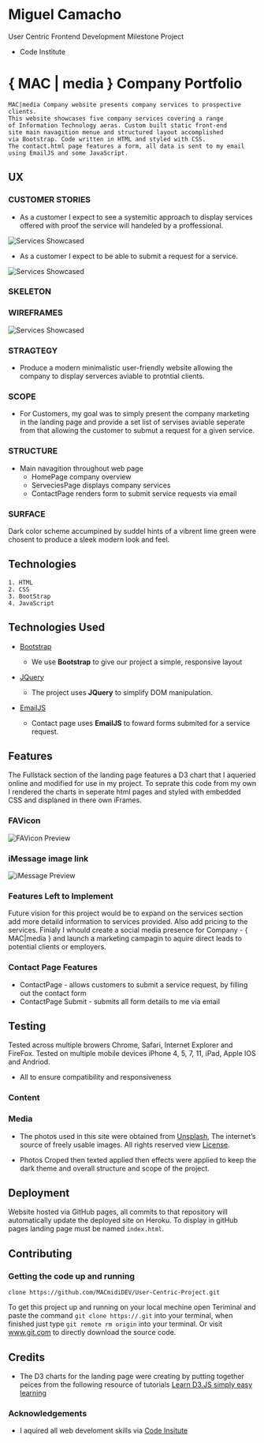 # Miguel Camacho

User Centric Frontend 
Development Milestone Project
 - Code Institute

#  { MAC | media } Company Portfolio
```
MAC|media Company website presents company services to prospective clients.
This website showcases five company services covering a range
of Information Technology aeras. Custom built static front-end
site main navagition menue and structured layout accomplished 
via Bootstrap. Code written in HTML and styled with CSS. 
The contact.html page features a form, all data is sent to my email
using EmailJS and some JavaScript.
```

## UX

### CUSTOMER STORIES
- As a customer I expect to see a systemitic approach to display services offered with proof the service will handeled by a proffessional. 

![Services Showcased](https://github.com/MACmidiDEV/User-Centric-Frontend-Dev-Milestone-Project/blob/master/assets/wireframes/ServiceShowcase.png?raw=true "proof of services")

- As a customer I expect to be able to submit a request for a service.

![Services Showcased](https://github.com/MACmidiDEV/User-Centric-Frontend-Dev-Milestone-Project/blob/master/assets/wireframes/ContactShowcase.png?raw=true "proof of requests")

### SKELETON 

### WIREFRAMES
![Services Showcased](https://github.com/MACmidiDEV/User-Centric-Frontend-Dev-Milestone-Project/blob/master/assets/wireframes/WireFrames.png?raw=true "wireframes")

### STRAGTEGY
- Produce a modern minimalistic user-friendly website allowing the company to display serverces aviable to protntial clients.

### SCOPE
- For Customers, my goal was to simply present the company marketing in the landing page and provide a set list of servises aviable seperate from that allowing the customer to submut a request for a given service.

### STRUCTURE
- Main navagition throughout web page
    - HomePage company overview
    - ServeciesPage displays company services
    - ContactPage renders form to submit service requests via email

### SURFACE
Dark color scheme accumpined by suddel hints of a vibrent lime green were chosent to produce a sleek modern look and feel.

## Technologies
    1. HTML
    2. CSS
    3. BootStrap
    4. JavaScript

## Technologies Used
- [Bootstrap](http://getbootstrap.com/)
    - We use **Bootstrap** to give our project a simple, responsive layout

- [JQuery](https://jquery.com)
    - The project uses **JQuery** to simplify DOM manipulation.

- [EmailJS](https://www.emailjs.com)
    - Contact page uses **EmailJS** to foward forms submited for a service request.

## Features
The Fullstack section of the landing page features a D3 chart that I aqueried online and modified for use in my project. To seprate this code from my own I rendered the charts in seperate html pages and styled with embedded CSS and displaned in there own iFrames.

### FAVicon
![FAVicon Preview](https://github.com/MACmidiDEV/User-Centric-Frontend-Dev-Milestone-Project/blob/master/assets/wireframes/WireFrames.png?raw=true "FAVicon")
### iMessage image link
![iMessage Preview](https://github.com/MACmidiDEV/User-Centric-Frontend-Dev-Milestone-Project/blob/master/assets/wireframes/iMessage.png?raw=true "iMessage")

### Features Left to Implement
Future vision for this project would be to expand on the services section add more detaild information to services provided. Also add pricing to the services. Finialy I whould create a social media presence for Company - { MAC|media } and launch a marketing campagin to aquire direct leads to potential clients or employers.
 
### Contact Page Features
- ContactPage - allows customers to submit a service request, by filling out the contact form
- ContactPage Submit - submits all form details to me via email

## Testing
Tested across multiple browers Chrome, Safari, Internet Explorer and FireFox.
Tested on multiple mobile devices iPhone 4, 5, 7, 11, iPad, Apple IOS and Andriod.
- All to ensure compatibility and responsiveness

### Content

### Media
- The photos used in this site were obtained from [Unsplash](https://unsplash.com), The internet’s source of freely usable images. All rights reserved view [License](https://unsplash.com/license).

- Photos Croped then texted applied then effects were applied to keep the dark theme and overall structure and scope of the project.

## Deployment
Website hosted via GitHub pages, all commits to that repository will automatically update the deployed site on Heroku. To display in gitHub pages landing page must be named `index.html`.

## Contributing

### Getting the code up and running
  ```
  clone https://github.com/MACmidiDEV/User-Centric-Project.git
  ```  
To get this project up and running on your local mechine open Teriminal and paste the command `git clone https://.git` into your terminal, when finished just type `git remote rm origin` into your terminal. Or visit www.git.com to directly download the source code.

## Credits
- The D3 charts for the landing page were creating by putting together peices from the following resource of tutorials [Learn D3.JS simply easy learning](https://www.tutorialspoint.com/d3js/index.htm)


### Acknowledgements
- I aquired all web develoment skills via [Code Insitute](https://codeinstitute.net)

